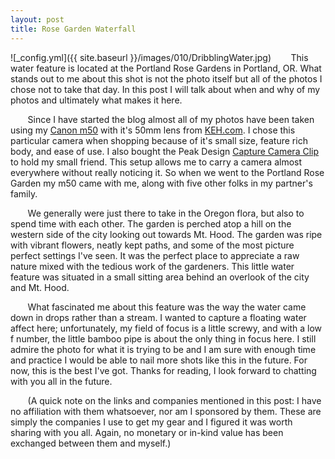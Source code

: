 ```yaml
---
layout: post
title: Rose Garden Waterfall
---
```


![_config.yml]({{ site.baseurl }}/images/010/DribblingWater.jpg)
&nbsp;&nbsp;&nbsp;&nbsp;&nbsp;&nbsp; This water feature is located at the Portland Rose Gardens in Portland, OR. What stands out to me about this shot is not the photo itself but all of the photos I chose not to take that day. In this post I will talk about when and why of my photos and ultimately what makes it here. 

&nbsp;&nbsp;&nbsp;&nbsp;&nbsp;&nbsp; Since I have started the blog almost all of my photos have been taken using my [Canon m50](https://www.usa.canon.com/shop/p/eos-m50?color=Black&type=New) with it's 50mm lens from [KEH.com](https://www.keh.com/). I chose this particular camera when shopping because of it's small size, feature rich body, and ease of use. I also bought the Peak Design [Capture Camera Clip](https://www.peakdesign.com/products/capture) to hold my small friend. This setup allows me to carry a camera almost everywhere without really noticing it. So when we went to the Portland Rose Garden my m50 came with me, along with five other folks in my partner's family. 

&nbsp;&nbsp;&nbsp;&nbsp;&nbsp;&nbsp; We generally were just there to take in the Oregon flora, but also to spend time with each other. The garden is perched atop a hill on the western side of the city looking out towards Mt. Hood. The garden was ripe with vibrant flowers, neatly kept paths, and some of the most picture perfect settings I've seen. It was the perfect place to appreciate a raw nature mixed with the tedious work of the gardeners. This little water feature was situated in a small sitting area behind an overlook of the city and Mt. Hood. 

&nbsp;&nbsp;&nbsp;&nbsp;&nbsp;&nbsp; What fascinated me about this feature was the way the water came down in drops rather than a stream. I wanted to capture a floating water affect here; unfortunately, my field of focus is a little screwy, and with a low f number, the little bamboo pipe is about the only thing in focus here. I still admire the photo for what it is trying to be and I am sure with enough time and practice I would be able to nail more shots like this in the future. For now, this is the best I've got. Thanks for reading, I look forward to chatting with you all in the future.

&nbsp;&nbsp;&nbsp;&nbsp;&nbsp;&nbsp; (A quick note on the links and companies mentioned in this post: I have no affiliation with them whatsoever, nor am I sponsored by them. These are simply the companies I use to get my gear and I figured it was worth sharing with you all. Again, no monetary or in-kind value has been exchanged between them and myself.)




